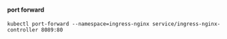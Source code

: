 #### port forward

``
kubectl port-forward --namespace=ingress-nginx service/ingress-nginx-controller 8089:80
``